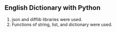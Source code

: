 ## English Dictionary with Python
1. json and difflib libraries were used.
2. Functions of string, list, and dictionary were used.
